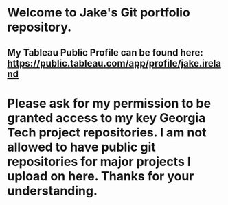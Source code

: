 # Welcome to Jake's Git portfolio repository.
## My Tableau Public Profile can be found here: https://public.tableau.com/app/profile/jake.ireland

# Please ask for my permission to be granted access to my key Georgia Tech project repositories. I am not allowed to have public git repositories for major projects I upload on here. Thanks for your understanding.
